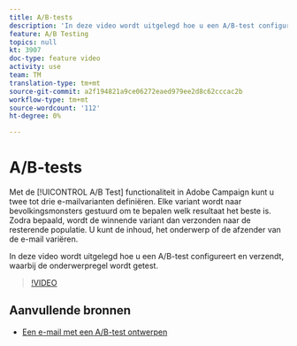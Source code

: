 ```yaml
---
title: A/B-tests
description: 'In deze video wordt uitgelegd hoe u een A/B-test configureert en verzendt in Adobe Campaign Standard en de onderwerpregel test. '
feature: A/B Testing
topics: null
kt: 3907
doc-type: feature video
activity: use
team: TM
translation-type: tm+mt
source-git-commit: a2f194821a9ce06272eaed979ee2d8c62cccac2b
workflow-type: tm+mt
source-wordcount: '112'
ht-degree: 0%

---
```



# A/B-tests

Met de [!UICONTROL A/B Test] functionaliteit in Adobe Campaign kunt u twee tot drie e-mailvarianten definiëren. Elke variant wordt naar bevolkingsmonsters gestuurd om te bepalen welk resultaat het beste is. Zodra bepaald, wordt de winnende variant dan verzonden naar de resterende populatie. U kunt de inhoud, het onderwerp of de afzender van de e-mail variëren.

In deze video wordt uitgelegd hoe u een A/B-test configureert en verzendt, waarbij de onderwerpregel wordt getest.

>[!VIDEO](https://video.tv.adobe.com/v/18480?quality=12)

## Aanvullende bronnen

* [Een e-mail met een A/B-test ontwerpen](https://docs.adobe.com/help/en/campaign-standard/using/communication-channels/email-messages/designing-an-a-b-test-email.html)
